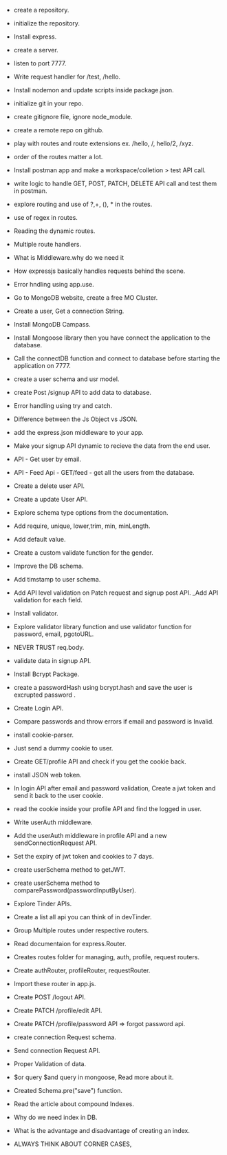 - create a repository.
- initialize the repository.
- Install express.
- create a server.
- listen to port 7777.
- Write request handler for /test, /hello.
- Install nodemon and update scripts inside package.json.
- initialize git in your repo.
- create gitignore file, ignore node_module.
- create a remote repo on github.
- play with routes and route extensions ex. /hello, /, hello/2, /xyz.
- order of the routes matter a lot.
- Install postman app and make a workspace/colletion > test API call.
- write logic to handle GET, POST, PATCH, DELETE API call and test them in postman.
- explore routing and use of ?,+, (), * in the routes.
- use of regex in routes.
- Reading the dynamic routes.
- Multiple route handlers.
- What is MIddleware.why do we need it
- How expressjs basically handles requests behind the scene.

- Error hndling using app.use.
- Go to MongoDB website, create a free MO Cluster.
- Create a user, Get a connection String.
- Install MongoDB Campass.
- Install Mongoose library then you have connect the application to the database.
- Call the connectDB function and connect to database before starting the application on 7777.
- create a user schema and usr model.
- create Post /signup API to add data to database.
- Error handling using try and catch.


- Difference between the Js Object vs JSON.
- add the express.json middleware to your app.
- Make your signup API dynamic to recieve the data from the end user.
- API - Get user by email.
- API - Feed Api - GET/feed - get all the users from the database.
- Create a delete user API.
- Create a update User API.
- Explore schema type options from the documentation.
- Add require, unique, lower,trim, min, minLength.
- Add default value.
- Create a custom validate function for the gender.
- Improve the DB schema.
- Add timstamp to user schema.
- Add API level validation on Patch request and signup post API.
_Add API validation for each field.
- Install validator.
- Explore validator library function and use validator function for password, email, pgotoURL.
- NEVER TRUST req.body.
- validate data in signup API.
- Install Bcrypt Package.
- create a passwordHash using bcrypt.hash and save the user is excrupted password .
- Create Login API.
- Compare passwords and throw errors if email and password is Invalid.

- install cookie-parser.
- Just send a dummy cookie to user.
- Create GET/profile API and check if you get the cookie back.
- install JSON web token.
- In login API after email and password validation, Create a jwt token and send it back to the user cookie.
- read the cookie inside your profile API and find the logged in user.

- Write userAuth middleware.
- Add the userAuth middleware in profile API and a new sendConnectionRequest API.
- Set the expiry of jwt token and cookies to 7 days.

- create userSchema method to getJWT.
- create userSchema method to comparePassword(passwordInputByUser).

 - Explore Tinder APIs.
 - Create a list all api you can think of in devTinder.
 - Group Multiple routes under respective routers.
 - Read documentaion for express.Router.
 - Creates routes folder for managing, auth, profile, request routers.
 - Create authRouter, profileRouter, requestRouter.
 - Import these router in app.js.
 - Create POST /logout API.
 - Create PATCH /profile/edit API.
 - Create PATCH /profile/password API => forgot password api.


- create connection Request schema.
- Send connection Request API.
- Proper Validation of data.
- $or query $and query in mongoose, Read more about it.
- Created Schema.pre("save") function.

 
 - Read the article about compound Indexes.
 - Why do we need index in DB.
 - What is the advantage and disadvantage of creating an index.

- ALWAYS THINK ABOUT CORNER CASES,